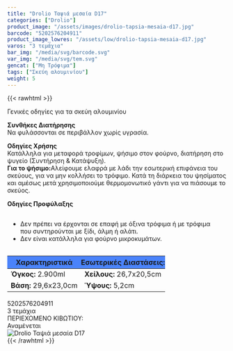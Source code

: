 ```yaml
---
title: "Drolio Ταψιά μεσαία D17"
categories: ["Drolio"]
product_image: "/assets/images/drolio-tapsia-mesaia-d17.jpg"
barcode: "5202576204911"
product_image_lowres: "/assets/low/drolio-tapsia-mesaia-d17.jpg"
varos: "3 τεμάχια"
bar_img: "/media/svg/barcode.svg"
var_img: "/media/svg/tem.svg"
gencat: ["Μη Τρόφιμα"]
tags: ["Σκεύη αλουμινίου"]
weight: 5
---
```

{{< rawhtml >}}

<div class="product">
    <div id="sistatika">Γενικές οδηγίες για τα σκεύη αλουμινίου</div>
    <div>
        <p><strong>Συνθήκες Διατήρησης</strong><br>Να φυλάσσονται σε περιβάλλον χωρίς υγρασία.</p>
        <p><strong>Οδηγίες Χρήσης</strong><br>Κατάλληλα για μεταφορά τροφίμων, ψήσιμο στον φούρνο, διατήρηση στο ψυγείο
            (Συντήρηση &amp; Κατάψυξη).<br><strong>Για το ψήσιμο:</strong>Αλείφουμε ελαφρά με λάδι την εσωτερική
            επιφάνεια του σκεύους, για να μην κολλήσει το τρόφιμο. Κατά τη διάρκεια του ψησίματος και αμέσως μετά
            χρησιμοποιούμε θερμομονωτικό γάντι για να πιάσουμε το σκεύος.</p>
        <p class="pdanger"><strong>Οδηγίες Προφύλαξης</strong></p>
        <ul class="pgray" style=" padding: 15px 30px;
">
            <li>Δεν πρέπει να έρχονται σε επαφή με όξινα τρόφιμα ή με τρόφιμα που συντηρούνται με ξίδι, άλμη ή αλάτι.
            </li>
            <li>Δεν είναι κατάλληλα για φούρνο μικροκυμάτων.</li>
        </ul>
        <p></p>
        <div class="tabout">
            <table id="diatable" style=" table-layout: fixed; margin-bottom: 18px;
">
                <thead>
                    <tr>
                        <th style=" background: #4a83fb;
">Χαρακτηριστικά</th>
                        <th style=" background: #4a83fb; padding: 0px;
">Εσωτερικές Διαστάσεις:</th>
                    </tr>
                </thead>
                <tbody>
                    <tr>
                        <td><strong>Όγκος: </strong>2.900ml</td>
                        <td><strong>Χείλους: </strong>26,7x20,5cm</td>
                    </tr>
                    <tr>
                        <td><strong>Βάση: </strong>29,6x23,0cm</td>
                        <td><strong>Ύψους: </strong>5,2cm</td>
                    </tr>
                </tbody>
            </table>
        </div>
    </div>
    <div id="barcode">
        <div id="barimage1"></div><span id="bartext">5202576204911</span>
    </div>
    <div id="varos">
        <div id="varosimage1" style="background-image:url(/media/svg/tem.svg)">
        </div><span id="varostext">3 τεμάχια</span>
    </div>
    <div id="kivotio">ΠΕΡΙΕΧΟΜΕΝΟ ΚΙΒΩΤΙΟΥ:<br>Αναμένεται</div>
    <div class="pimg"><img alt="Drolio Ταψιά μεσαία D17" title="Drolio Ταψιά μεσαία D17"
            src="/assets/images/drolio-tapsia-mesaia-d17.jpg"></div>
</div>
{{< /rawhtml >}}

